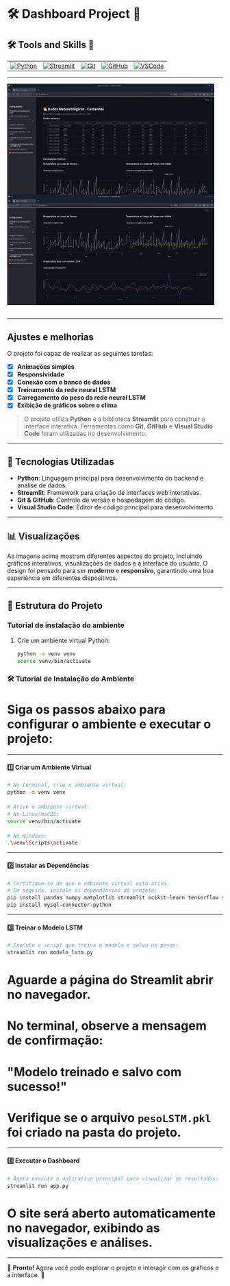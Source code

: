# 🛠 Dashboard Project 🔗

## 🛠 Tools and Skills 🔗

<table>
  <tr>
    <td align="center">
      <a href="#"><img src="https://img.shields.io/badge/Python-3776AB.svg?style=for-the-badge&logo=Python&logoColor=white" alt="Python"></a>
    </td>
    <td align="center">
      <a href="https://streamlit.io/"><img src="https://img.shields.io/badge/Streamlit-FF4B4B.svg?style=for-the-badge&logo=Streamlit&logoColor=white" alt="Streamlit"></a>
    </td>
    <td align="center">
      <a href="#"><img src="https://img.shields.io/badge/Git-F05032.svg?style=for-the-badge&logo=Git&logoColor=white" alt="Git"></a>
    </td>
    <td align="center">
      <a href="#"><img src="https://img.shields.io/badge/GitHub-181717.svg?style=for-the-badge&logo=GitHub&logoColor=white" alt="GitHub"></a>
    </td>
    <td align="center">
      <a href="#"><img src="https://img.shields.io/badge/Visual%20Studio%20Code-007ACC.svg?style=for-the-badge&logo=Visual-Studio-Code&logoColor=white" alt="VSCode"></a>
    </td>
  </tr>
</table>

---

<div style="display: flex; justify-content: space-between; flex-wrap: wrap;">
    <img src="./src/img 1.png" alt="Exemplo imagem" style="width: 96%; height: auto;">
    <img src="./src/img 2.png" alt="Exemplo imagem" style="width: 96%; height: auto;">
</div>
<br>

---

## Ajustes e melhorias

O projeto foi capaz de realizar as seguintes tarefas:

- [x] **Animações simples**  
- [x] **Responsividade**  
- [x] **Conexão com o banco de dados**  
- [x] **Treinamento da rede neural LSTM**  
- [x] **Carregamento do peso da rede neural LSTM**  
- [x] **Exibição de gráficos sobre o clima**  

> O projeto utiliza **Python** e a biblioteca **Streamlit** para construir a interface interativa. Ferramentas como **Git**, **GitHub** e **Visual Studio Code** foram utilizadas no desenvolvimento.

---

## 🚀 Tecnologias Utilizadas

- **Python**: Linguagem principal para desenvolvimento do backend e análise de dados.
- **Streamlit**: Framework para criação de interfaces web interativas.
- **Git & GitHub**: Controle de versão e hospedagem do código.
- **Visual Studio Code**: Editor de código principal para desenvolvimento.

---

## 📊 Visualizações

As imagens acima mostram diferentes aspectos do projeto, incluindo gráficos interativos, visualizações de dados e a interface do usuário. O design foi pensado para ser **moderno** e **responsivo**, garantindo uma boa experiência em diferentes dispositivos.

---

## 📂 Estrutura do Projeto

### Tutorial de instalação do ambiente

1. Crie um ambiente virtual Python:
   ```bash
   python -m venv venv
   source venv/bin/activate

### 🛠 Tutorial de Instalação do Ambiente

# Siga os passos abaixo para configurar o ambiente e executar o projeto:

---

#### 1️⃣ **Criar um Ambiente Virtual**

```bash
# No terminal, crie o ambiente virtual:
python -m venv venv

# Ative o ambiente virtual:
# No Linux/macOS:
source venv/bin/activate

# No Windows:
.\venv\Scripts\activate
```

---

#### 2️⃣ **Instalar as Dependências**

```bash
# Certifique-se de que o ambiente virtual está ativo.
# Em seguida, instale as dependências do projeto:
pip install pandas numpy matplotlib streamlit scikit-learn tensorflow sqlalchemy plotly
pip install mysql-connector-python
```

---

#### 3️⃣ **Treinar o Modelo LSTM**

```bash
# Execute o script que treina o modelo e salva os pesos:
streamlit run modelo_lstm.py
```

# Aguarde a página do Streamlit abrir no navegador.
# No terminal, observe a mensagem de confirmação:
# "Modelo treinado e salvo com sucesso!"

# Verifique se o arquivo `pesoLSTM.pkl` foi criado na pasta do projeto.

---

#### 4️⃣ **Executar o Dashboard**

```bash
# Agora execute o aplicativo principal para visualizar os resultados:
streamlit run app.py
```

# O site será aberto automaticamente no navegador, exibindo as visualizações e análises.

---

🎉 **Pronto!** Agora você pode explorar o projeto e interagir com os gráficos e a interface. 🚀
